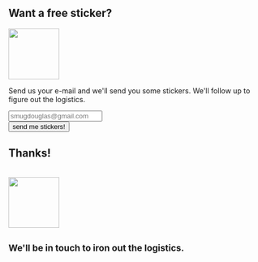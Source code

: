 <div class="text-center">
  <h2>Want a free sticker?</h2>
  <img src="images/rodeo-logo.png" style="height: 100px;"/>
  <p class="lead text-muted">
    Send us your e-mail and we'll send you some stickers. We'll follow up to figure out the logistics.
  </p>
</div>

<div class="form-group">
  <div class="input-group">
    <input id="sticker-email" type="email" class="form-control" placeholder="smugdouglas@gmail.com" title="No e-mail, no stickers." required/>
    <div class="input-group-btn">
      <button onclick="registerEmail();" class="btn btn-primary">send me stickers!</button>
    </div>
  </div>
</div>

<p id="sticker-help" class="help-block text-muted"></p>
</div>
<div id="sticker-success" class="hide text-center">
<h2>Thanks!</h2>
<br>
<img src="images/rodeo-logo.png" style="height: 100px;"/>
<h2><small>We'll be in touch to iron out the logistics.</small></h2>
</div>
